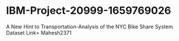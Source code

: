 # IBM-Project-20999-1659769026
A New Hint to Transportation-Analysis of the NYC Bike Share System
Dataset Link= Mahesh2371
